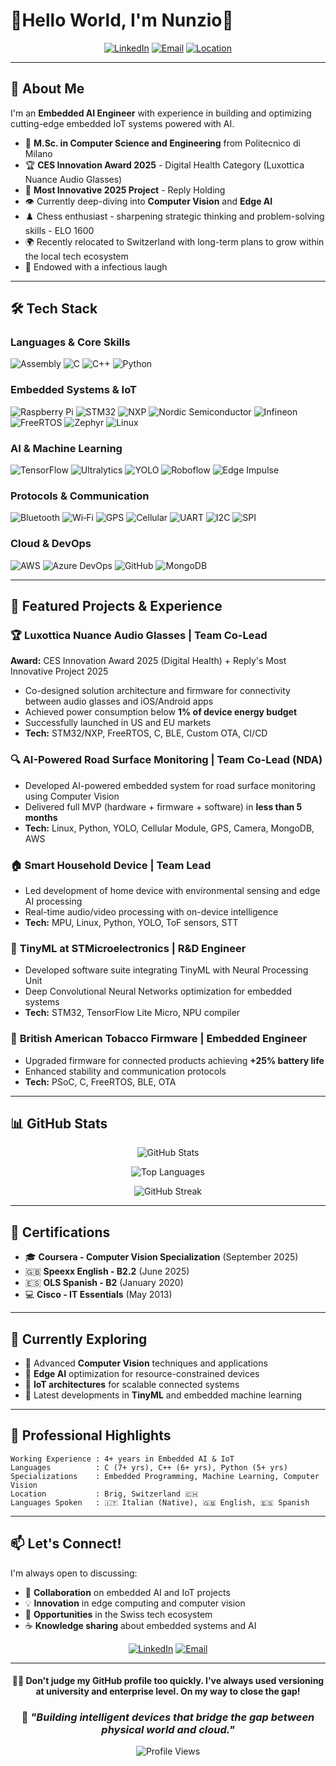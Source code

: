 # 🤖Hello World, I'm Nunzio🤖

<div align="center">
  
[![LinkedIn](https://img.shields.io/badge/LinkedIn-0077B5?style=for-the-badge&logo=linkedin&logoColor=white)](https://www.linkedin.com/in/brunonunzio/)
[![Email](https://img.shields.io/badge/Email-D14836?style=for-the-badge&logo=gmail&logoColor=white)](mailto:brunonunzio.97@gmail.com)
[![Location](https://img.shields.io/badge/Brig-Switzerland-red?style=for-the-badge&logo=googlemaps&logoColor=white)]()

</div>

---

## 🎯 About Me

I'm an **Embedded AI Engineer** with experience in building and optimizing cutting-edge embedded IoT systems powered with AI.

- 🔬 **M.Sc. in Computer Science and Engineering** from Politecnico di Milano
- 🏆 **CES Innovation Award 2025** - Digital Health Category (Luxottica Nuance Audio Glasses)
- 🏅 **Most Innovative 2025 Project** - Reply Holding
- 👁️ Currently deep-diving into **Computer Vision** and **Edge AI**
- ♟️ Chess enthusiast - sharpening strategic thinking and problem-solving skills - ELO 1600
- 🌍 Recently relocated to Switzerland with long-term plans to grow within the local tech ecosystem
- 🤡 Endowed with a infectious laugh

---

## 🛠️ Tech Stack

### Languages & Core Skills
![Assembly](https://img.shields.io/badge/Assembly-6E4C13?style=for-the-badge&logo=assemblyscript&logoColor=white)
![C](https://img.shields.io/badge/C-00599C?style=for-the-badge&logo=c&logoColor=white)
![C++](https://img.shields.io/badge/C++-00599C?style=for-the-badge&logo=c%2B%2B&logoColor=white)
![Python](https://img.shields.io/badge/Python-3776AB?style=for-the-badge&logo=python&logoColor=white)

### Embedded Systems & IoT
![Raspberry Pi](https://img.shields.io/badge/Raspberry%20Pi-A22846?style=for-the-badge&logo=raspberrypi&logoColor=white)
![STM32](https://img.shields.io/badge/STM32-03234B?style=for-the-badge&logo=stmicroelectronics&logoColor=white)
![NXP](https://img.shields.io/badge/NXP-003A70?style=for-the-badge&logo=nxp&logoColor=white)
![Nordic Semiconductor](https://img.shields.io/badge/Nordic%20Semiconductor-00A9CE?style=for-the-badge&logo=nordicsemiconductor&logoColor=white)
![Infineon](https://img.shields.io/badge/Infineon-007C92?style=for-the-badge&logo=infineon&logoColor=white)
![FreeRTOS](https://img.shields.io/badge/FreeRTOS-006600?style=for-the-badge&logo=freertos&logoColor=white)
![Zephyr](https://img.shields.io/badge/Zephyr-2D3E50?style=for-the-badge&logo=zephyrproject&logoColor=white)
![Linux](https://img.shields.io/badge/Linux-FCC624?style=for-the-badge&logo=linux&logoColor=black)

### AI & Machine Learning
![TensorFlow](https://img.shields.io/badge/TensorFlow-FF6F00?style=for-the-badge&logo=tensorflow&logoColor=white)
![Ultralytics](https://img.shields.io/badge/Ultralytics-19A974?style=for-the-badge&logo=ultralytics&logoColor=white)
![YOLO](https://img.shields.io/badge/YOLO-00FFFF?style=for-the-badge&logo=yolo&logoColor=black)
![Roboflow](https://img.shields.io/badge/Roboflow-009CFB?style=for-the-badge&logo=roboflow&logoColor=white)
![Edge Impulse](https://img.shields.io/badge/Edge_Impulse-000000?style=for-the-badge&logo=edgeimpulse&logoColor=white)

### Protocols & Communication
![Bluetooth](https://img.shields.io/badge/Bluetooth-0082FC?style=for-the-badge&logo=bluetooth&logoColor=white)
![Wi‑Fi](https://img.shields.io/badge/Wi--Fi-3C3C3D?style=for-the-badge&logo=wi-fi&logoColor=white)
![GPS](https://img.shields.io/badge/GPS-0066CC?style=for-the-badge&logo=gnss&logoColor=white)
![Cellular](https://img.shields.io/badge/Cellular-008037?style=for-the-badge&logo=lte&logoColor=white)
![UART](https://img.shields.io/badge/UART-FF6F00?style=for-the-badge&logo=data:image/svg+xml;base64,PHN2ZyB4bWxucz0iaHR0cDovL3d3dy53My5vcmcvMjAwMC9zdmciIHdpZHRoPSIyNCIgaGVpZ2h0PSIyNCI+PC9zdmc+&logoColor=white)
![I2C](https://img.shields.io/badge/I2C-003B57?style=for-the-badge&logo=data:image/svg+xml;base64,PHN2ZyB4bWxucz0iaHR0cDovL3d3dy53My5vcmcvMjAwMC9zdmciIHdpZHRoPSIyNCIgaGVpZ2h0PSIyNCI+PC9zdmc+&logoColor=white)
![SPI](https://img.shields.io/badge/SPI-009639?style=for-the-badge&logo=data:image/svg+xml;base64,PHN2ZyB4bWxucz0iaHR0cDovL3d3dy53My5vcmcvMjAwMC9zdmciIHdpZHRoPSIyNCIgaGVpZ2h0PSIyNCI+PC9zdmc+&logoColor=white)

### Cloud & DevOps
![AWS](https://img.shields.io/badge/AWS-232F3E?style=for-the-badge&logo=amazonaws&logoColor=white)
![Azure DevOps](https://img.shields.io/badge/Azure_DevOps-0078D7?style=for-the-badge&logo=azuredevops&logoColor=white)
![GitHub](https://img.shields.io/badge/GitHub-181717?style=for-the-badge&logo=github&logoColor=white)
![MongoDB](https://img.shields.io/badge/MongoDB-47A248?style=for-the-badge&logo=mongodb&logoColor=white)

---

## 🚀 Featured Projects & Experience

### 🏆 **Luxottica Nuance Audio Glasses** | Team Co-Lead
**Award:** CES Innovation Award 2025 (Digital Health) + Reply's Most Innovative Project 2025
- Co-designed solution architecture and firmware for connectivity between audio glasses and iOS/Android apps
- Achieved power consumption below **1% of device energy budget**
- Successfully launched in US and EU markets
- **Tech:** STM32/NXP, FreeRTOS, C, BLE, Custom OTA, CI/CD

### 🔍 **AI-Powered Road Surface Monitoring** | Team Co-Lead (NDA)
- Developed AI-powered embedded system for road surface monitoring using Computer Vision
- Delivered full MVP (hardware + firmware + software) in **less than 5 months**
- **Tech:** Linux, Python, YOLO, Cellular Module, GPS, Camera, MongoDB, AWS

### 🏠 **Smart Household Device** | Team Lead
- Led development of home device with environmental sensing and edge AI processing
- Real-time audio/video processing with on-device intelligence
- **Tech:** MPU, Linux, Python, YOLO, ToF sensors, STT

### 🧠 **TinyML at STMicroelectronics** | R&D Engineer
- Developed software suite integrating TinyML with Neural Processing Unit
- Deep Convolutional Neural Networks optimization for embedded systems
- **Tech:** STM32, TensorFlow Lite Micro, NPU compiler

### 🔋 **British American Tobacco Firmware** | Embedded Engineer
- Upgraded firmware for connected products achieving **+25% battery life**
- Enhanced stability and communication protocols
- **Tech:** PSoC, C, FreeRTOS, BLE, OTA

---

## 📊 GitHub Stats

<div align="center">
  
![GitHub Stats](https://github-readme-stats.vercel.app/api?username=nb97-hub&show_icons=true&theme=radical&hide_border=true&count_private=true)

![Top Languages](https://github-readme-stats.vercel.app/api/top-langs/?username=nb97-hub&layout=compact&theme=radical&hide_border=true&langs_count=8)

![GitHub Streak](https://github-readme-streak-stats.herokuapp.com/?user=nb97-hub&theme=radical&hide_border=true)

</div>

---

## 📜 Certifications

- 🎓 **Coursera - Computer Vision Specialization** (September 2025)
- 🇬🇧 **Speexx English - B2.2** (June 2025)
- 🇪🇸 **OLS Spanish - B2** (January 2020)
- 💻 **Cisco - IT Essentials** (May 2013)

---

## 🌱 Currently Exploring

- 🤖 Advanced **Computer Vision** techniques and applications
- 🧠 **Edge AI** optimization for resource-constrained devices
- 📡 **IoT architectures** for scalable connected systems
- 🔬 Latest developments in **TinyML** and embedded machine learning

---

## 💼 Professional Highlights

```text
Working Experience : 4+ years in Embedded AI & IoT
Languages          : C (7+ yrs), C++ (6+ yrs), Python (5+ yrs)
Specializations    : Embedded Programming, Machine Learning, Computer Vision
Location           : Brig, Switzerland 🇨🇭
Languages Spoken   : 🇮🇹 Italian (Native), 🇬🇧 English, 🇪🇸 Spanish
```

---

## 📫 Let's Connect!

I'm always open to discussing:
- 🤝 **Collaboration** on embedded AI and IoT projects
- 💡 **Innovation** in edge computing and computer vision
- 🎯 **Opportunities** in the Swiss tech ecosystem
- ☕ **Knowledge sharing** about embedded systems and AI

<div align="center">

[![LinkedIn](https://img.shields.io/badge/Connect_on_LinkedIn-0077B5?style=for-the-badge&logo=linkedin&logoColor=white)](https://www.linkedin.com/in/brunonunzio/)
[![Email](https://img.shields.io/badge/Send_an_Email-D14836?style=for-the-badge&logo=gmail&logoColor=white)](mailto:brunonunzio.97@gmail.com)

</div>

---

<div align="center">
  
#### 👨‍⚖️ Don't judge my GitHub profile too quickly. I've always used versioning at university and enterprise level. On my way to close the gap!   
### 💭 *"Building intelligent devices that bridge the gap between physical world and cloud."*

![Profile Views](https://komarev.com/ghpvc/?username=nb97-hub&color=blueviolet&style=for-the-badge)

</div>
